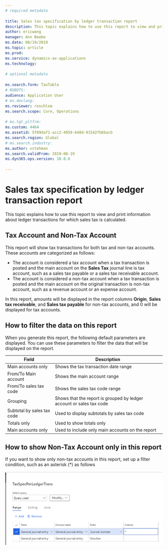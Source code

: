 ```yaml
---
# required metadata

title: Sales tax specification by ledger transaction report
description: This topic explains how to use this report to view and print information about ledger transactions for which sales tax is calculated.
author: ericwang
manager: Ann Beebe
ms.date: 08/19/2019
ms.topic: article
ms.prod: 
ms.service: dynamics-ax-applications
ms.technology: 

# optional metadata

ms.search.form: TaxTable
# ROBOTS: 
audience: Application User
# ms.devlang: 
ms.reviewer: roschlom
ms.search.scope: Core, Operations

# ms.tgt_pltfrm: 
ms.custom: 4464
ms.assetid: 5f89daf1-acc2-4959-b48d-91542fb6bacb
ms.search.region: Global
# ms.search.industry: 
ms.author: vstehman
ms.search.validFrom: 2019-08-19
ms.dyn365.ops.version: 10.0.6

---
```


# Sales tax specification by ledger transaction report

This topic explains how to use this report to view and print information about ledger transactions for which sales tax is calculated.

## Tax Account and Non-Tax Account

This report will show tax transactions for both tax and non-tax accounts. These accounts are categorized as follows:

- The account is considered a tax account when a tax transaction is posted and the main account on the **Sales Tax** journal line is tax account, such as a sales tax payable or a sales tax receivable account.
- The account is considered a non-tax account when a tax transaction is posted and the main account on the original transaction is non-tax account, such as a revenue account or an expense account.

In this report, amounts will be displayed in the report columns **Origin**, **Sales tax receivable**, and **Sales tax payable** for non-tax accounts, and 0 will be displayed for tax accounts.


## How to filter the data on this report

When you generate this report, the following default parameters are displayed. You can use these parameters to filter the data that will be displayed on the report.

|Field|Description|
|-------|-----------------|
|Main accounts only|Shows the tax transaction date range|
|From/To Main account|Shows the main account range|
|From/To sales tax code|Shows the sales tax code range|
|Grouping|Shows that the report is grouped by ledger account or sales tax code|
|Subtotal by sales tax code|Used to display subtotals by sales tax code|
|Totals only|Used to show totals only|
|Main accounts only|Used to include only main accounts on the report|

## How to show Non-Tax Account only in this report

If you want to show only non-tax accounts in this report, set up a filter condition, such as an asterisk (\*) as follows

![](media/taxspecperledgertrans.png)

